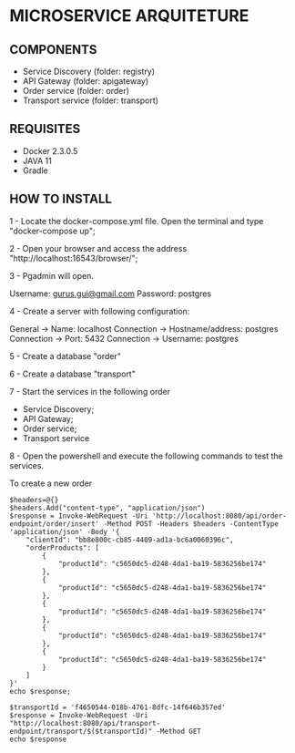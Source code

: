 # MICROSERVICE ARQUITETURE

## COMPONENTS

- Service Discovery (folder: registry)
- API Gateway (folder: apigateway)
- Order service (folder: order)
- Transport service (folder: transport)

## REQUISITES

- Docker 2.3.0.5
- JAVA 11
- Gradle

## HOW TO INSTALL

1 - Locate the docker-compose.yml file. Open the terminal and type "docker-compose up";

2 - Open your browser and access the address "http://localhost:16543/browser/";

3 - Pgadmin will open. 

Username: gurus.gui@gmail.com
Password: postgres

4 - Create a server with following configuration:

General    -> Name: localhost
Connection -> Hostname/address: postgres  
Connection -> Port: 5432 
Connection -> Username: postgres 

5 - Create a database "order"

6 - Create a database "transport"

7 - Start the services in the following order 

- Service Discovery;
- API Gateway;
- Order service;
- Transport service

8 - Open the powershell and execute the following commands to test the services.


To create a new order
```
$headers=@{}
$headers.Add("content-type", "application/json")
$response = Invoke-WebRequest -Uri 'http://localhost:8080/api/order-endpoint/order/insert' -Method POST -Headers $headers -ContentType 'application/json' -Body '{
	"clientId": "bb8e800c-cb85-4409-ad1a-bc6a0060396c",
	"orderProducts": [
		{
			"productId": "c5650dc5-d248-4da1-ba19-5836256be174"
		},
		{
			"productId": "c5650dc5-d248-4da1-ba19-5836256be174"
		},
		{
			"productId": "c5650dc5-d248-4da1-ba19-5836256be174"
		},
		{
			"productId": "c5650dc5-d248-4da1-ba19-5836256be174"
		},
		{
			"productId": "c5650dc5-d248-4da1-ba19-5836256be174"
		}
	]
}'
echo $response;
```


```
$transportId = 'f4650544-018b-4761-8dfc-14f646b357ed'
$response = Invoke-WebRequest -Uri "http://localhost:8080/api/transport-endpoint/transport/$($transportId)" -Method GET 
echo $response
```




